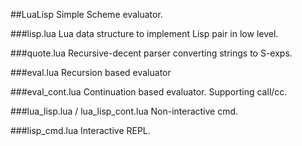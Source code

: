 
##LuaLisp
Simple Scheme evaluator.


###lisp.lua
Lua data structure to implement Lisp pair in low level.

###quote.lua
Recursive-decent parser converting strings to S-exps.

###eval.lua
Recursion based evaluator

###eval_cont.lua
Continuation based evaluator. Supporting call/cc.

###lua_lisp.lua / lua_lisp_cont.lua
Non-interactive cmd.

###lisp_cmd.lua
Interactive REPL.
